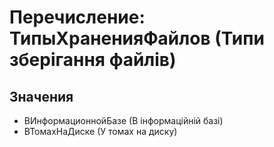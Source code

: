 ﻿# Перечисление: ТипыХраненияФайлов (Типи зберігання файлів)

## Значения

- ВИнформационнойБазе (В інформаційній базі)
- ВТомахНаДиске (У томах на диску)

